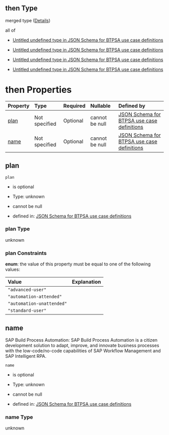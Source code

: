## then Type

merged type ([Details](btpsa-usecase-properties-services-items-allof-1-then-allof-89-then.md))

all of

*   [Untitled undefined type in JSON Schema for BTPSA use case definitions](btpsa-usecase-properties-services-items-allof-1-then-allof-89-then-allof-0.md "check type definition")

*   [Untitled undefined type in JSON Schema for BTPSA use case definitions](btpsa-usecase-properties-services-items-allof-1-then-allof-89-then-allof-1.md "check type definition")

*   [Untitled undefined type in JSON Schema for BTPSA use case definitions](btpsa-usecase-properties-services-items-allof-1-then-allof-89-then-allof-2.md "check type definition")

*   [Untitled undefined type in JSON Schema for BTPSA use case definitions](btpsa-usecase-properties-services-items-allof-1-then-allof-89-then-allof-3.md "check type definition")

# then Properties

| Property      | Type          | Required | Nullable       | Defined by                                                                                                                                                                                                            |
| :------------ | :------------ | :------- | :------------- | :-------------------------------------------------------------------------------------------------------------------------------------------------------------------------------------------------------------------- |
| [plan](#plan) | Not specified | Optional | cannot be null | [JSON Schema for BTPSA use case definitions](btpsa-usecase-properties-services-items-allof-1-then-allof-89-then-properties-plan.md "undefined#/properties/services/items/allOf/1/then/allOf/89/then/properties/plan") |
| [name](#name) | Not specified | Optional | cannot be null | [JSON Schema for BTPSA use case definitions](btpsa-usecase-properties-services-items-allof-1-then-allof-89-then-properties-name.md "undefined#/properties/services/items/allOf/1/then/allOf/89/then/properties/name") |

## plan



`plan`

*   is optional

*   Type: unknown

*   cannot be null

*   defined in: [JSON Schema for BTPSA use case definitions](btpsa-usecase-properties-services-items-allof-1-then-allof-89-then-properties-plan.md "undefined#/properties/services/items/allOf/1/then/allOf/89/then/properties/plan")

### plan Type

unknown

### plan Constraints

**enum**: the value of this property must be equal to one of the following values:

| Value                     | Explanation |
| :------------------------ | :---------- |
| `"advanced-user"`         |             |
| `"automation-attended"`   |             |
| `"automation-unattended"` |             |
| `"standard-user"`         |             |

## name

SAP Build Process Automation: SAP Build Process Automation is a citizen development solution to adapt, improve, and innovate business processes with the low-code/no-code capabilities of SAP Workflow Management and SAP Intelligent RPA.

`name`

*   is optional

*   Type: unknown

*   cannot be null

*   defined in: [JSON Schema for BTPSA use case definitions](btpsa-usecase-properties-services-items-allof-1-then-allof-89-then-properties-name.md "undefined#/properties/services/items/allOf/1/then/allOf/89/then/properties/name")

### name Type

unknown

